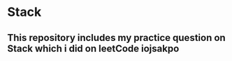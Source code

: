 # Stack


## This repository includes my practice question on Stack which i did on leetCode iojsakpo
